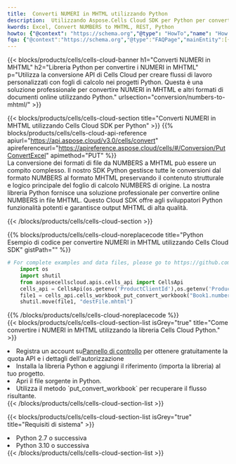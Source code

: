 ```yaml
---
title:  Converti NUMERI in MHTML utilizzando Python
description:  Utilizzando Aspose.Cells Cloud SDK per Python per convertire un file in formato NUMERI in un file in formato MHTML.
kwords: Excel, Convert NUMBERS to MHTML, REST, Python
howto: {"@context": "https://schema.org","@type": "HowTo","name": "How to convert NUMBERS to MHTML using the Cells Cloud Python library.","description": "How to convert NUMBERS to MHTML using the Cells Cloud Python library.","image": {"@type": "ImageObject"},"url": "/python/conversion/numbers-to-mhtml/","step": [{ "@type": "HowToStep","name": "How to convert NUMBERS to MHTML using the Cells Cloud Python library. step 1", "image": {"@type": "ImageObject",},"url": "/python/conversion/numbers-to-mhtml/","text": "Register an account at <a href='https://dashboard.aspose.cloud/'>Dashboard</a> to get free API quota & authorization details",},{ "@type": "HowToStep","name": "How to convert NUMBERS to MHTML using the Cells Cloud Python library. step 1", "image": {"@type": "ImageObject",},"url": "/python/conversion/numbers-to-mhtml/","text": "Install Python library and add the reference (import the library) to your project.",},{ "@type": "HowToStep","name": "How to convert NUMBERS to MHTML using the Cells Cloud Python library. step 1", "image": {"@type": "ImageObject",},"url": "/python/conversion/numbers-to-mhtml/","text": "Open the source file in Python.",},{ "@type": "HowToStep","name": "How to convert NUMBERS to MHTML using the Cells Cloud Python library. step 1", "image": {"@type": "ImageObject",},"url": "/python/conversion/numbers-to-mhtml/","text": "Use the `put_convert_workbook` method to retrieve the resulting stream.",}, ],"supply": {"@type": "HowToSupply","name": "document"},"tool": [{"@type": "HowToTool","name": "PyCharm, Visual Studio Code, Sublime, Eclipse"},{"@type": "HowToTool","name": "Aspose Cells"}],"totalTime": "PT6M"}
fqa: {"@context":"https://schema.org","@type":"FAQPage","mainEntity":[{"@type":"Question","name":"Why convert file formats in C# using REST API?","acceptedAnswer":{"@type":"Answer","text":"Documents are encoded in many ways, and some files may be incompatible with the software you use. To open and read such files, just convert them to appropriate file formats.<br/><ol><li>Install .NET SDK and add the reference (import the library) to your project.</li><li>Open the source file in C# using REST API.</li><li>Call the PutConvertWorkbookRequest() method, passing an output filename with required extension.</li><li>Get the result of conversion as a separate file.</li></ol>"}},{"@type":"Question","name":"What file formats can I convert with your C# library?","acceptedAnswer":{"@type":"Answer","text":"We support a variety of file formats for conversion using .NET library, including XLSX, Excel, xls , PDF, CSV, HTML, Markdown, XML, PNG, JPG, TIFF, Json, TXT and many more."}},{"@type":"Question","name":"What is the maximum allowed file size for conversion using this .NET library?","acceptedAnswer":{"@type":"Answer","text":"There are no file size limits for format conversions using .NET library."}}]}
---
```

{{< blocks/products/cells/cells-cloud-banner h1="Converti NUMERI in MHTML" h2="Libreria Python per convertire i NUMERI in MHTML" p="Utilizza la conversione API di Cells Cloud per creare flussi di lavoro personalizzati con fogli di calcolo nei progetti Python. Questa è una soluzione professionale per convertire NUMERI in MHTML e altri formati di documenti online utilizzando Python." urlsection="conversion/numbers-to-mhtml/" >}}

{{< blocks/products/cells/cells-cloud-section title="Converti NUMERI in MHTML utilizzando Cells Cloud SDK per Python" >}}
{{% blocks/products/cells/cells-cloud-api-reference apiurl="https://api.aspose.cloud/v3.0/cells/convert" apireferenceurl="https://apireference.aspose.cloud/cells/#/Conversion/PutConvertExcel" apimethod="PUT" %}}
<br/>
La conversione dei formati di file da NUMBERS a MHTML può essere un compito complesso. Il nostro SDK Python gestisce tutte le conversioni dal formato NUMBERS al formato MHTML preservando il contenuto strutturale e logico principale del foglio di calcolo NUMBERS di origine. La nostra libreria Python fornisce una soluzione professionale per convertire online NUMBERS in file MHTML. Questo Cloud SDK offre agli sviluppatori Python funzionalità potenti e garantisce output MHTML di alta qualità.

{{< /blocks/products/cells/cells-cloud-section >}}

{{% blocks/products/cells/cells-cloud-noreplacecode title="Python Esempio di codice per convertire NUMERI in MHTML utilizzando Cells Cloud SDK" gistPath="" %}}
 
```python
# For complete examples and data files, please go to https://github.com/aspose-cells-cloud/aspose-cells-cloud-python/
    import os
    import shutil
    from asposecellscloud.apis.cells_api import CellsApi
    cells_api = CellsApi(os.getenv('ProductClientId'),os.getenv('ProductClientSecret'))
    file1 = cells_api.cells_workbook_put_convert_workbook("Book1.numbers",format="mhtml")
    shutil.move(file1, "destFile.mhtml")     
```
 
{{% /blocks/products/cells/cells-cloud-noreplacecode %}}
<br/>
{{< blocks/products/cells/cells-cloud-section-list isGrey="true" title="Come convertire i NUMERI in MHTML utilizzando la libreria Cells Cloud Python." >}}
<li> Registra un account su<a href="https://dashboard.aspose.cloud/">Pannello di controllo</a> per ottenere gratuitamente la quota API e i dettagli dell'autorizzazione</li>
<li>Installa la libreria Python e aggiungi il riferimento (importa la libreria) al tuo progetto.</li>
<li>Apri il file sorgente in Python.</li>
<li>Utilizza il metodo `put_convert_workbook` per recuperare il flusso risultante.</li>
{{< /blocks/products/cells/cells-cloud-section-list >}}

{{< blocks/products/cells/cells-cloud-section-list isGrey="true" title="Requisiti di sistema" >}}
<li>Python 2.7 o successiva</li>
<li>Python 3.10 o successiva</li>
{{< /blocks/products/cells/cells-cloud-section-list >}}
